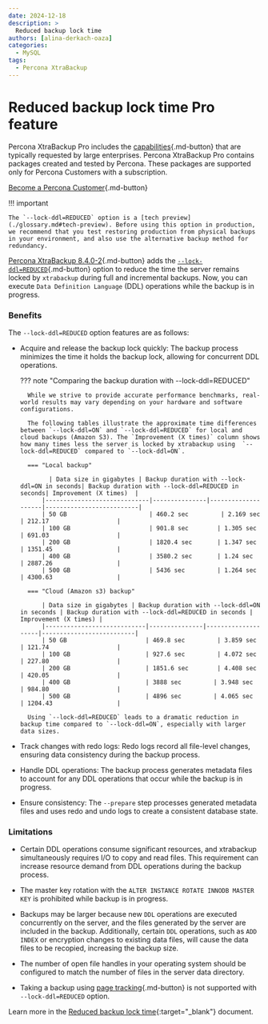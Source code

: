 ```yaml
---
date: 2024-12-18
description: >
  Reduced backup lock time
authors: [alina-derkach-oaza]
categories:
  - MySQL
tags:
  - Percona XtraBackup
---
```


# Reduced backup lock time Pro feature

<!-- more -->

Percona XtraBackup Pro includes the [capabilities](https://docs.percona.com/percona-xtrabackup/8.4/pxb-pro.html#capabilities){.md-button} that are typically requested by large enterprises. Percona XtraBackup Pro contains packages created and tested by Percona. These packages are supported only for Percona Customers with a subscription.

[Become a Percona Customer](https://www.percona.com/about/contact){.md-button}

!!! important

    The `--lock-ddl=REDUCED` option is a [tech preview](./glossary.md#tech-preview). Before using this option in production, we recommend that you test restoring production from physical backups in your environment, and also use the alternative backup method for redundancy.

[Percona XtraBackup 8.4.0-2](https://docs.percona.com/percona-xtrabackup/release-notes/8.4.0-2.md){.md-button} adds the [`--lock-ddl=REDUCED`](https://docs.percona.com/percona-xtrabackup/8.4/xtrabackup-option-reference.html#lock-ddl){.md-button} option to reduce the time the server remains locked by `xtrabackup` during full and incremental backups. Now, you can execute `Data Definition Language` (DDL) operations while the backup is in progress.

### Benefits

The `--lock-ddl=REDUCED` option features are as follows:

* Acquire and release the backup lock quickly: The backup process minimizes the time it holds the backup lock, allowing for concurrent DDL operations.

    ??? note "Comparing the backup duration with --lock-ddl=REDUCED"

        While we strive to provide accurate performance benchmarks, real-world results may vary depending on your hardware and software configurations.

        The following tables illustrate the approximate time differences between `--lock-ddl=ON` and `--lock-ddl=REDUCED` for local and cloud backups (Amazon S3). The `Improvement (X times)` column shows how many times less the server is locked by xtrabackup using  `--lock-ddl=REDUCED` compared to `--lock-ddl=ON`.

        === "Local backup"

	          | Data size in gigabytes | Backup duration with --lock-ddl=ON in seconds| Backup duration with --lock-ddl=REDUCED in seconds| Improvement (X times)  |
            |-----------------------------|---------------|--------------------|--------------------------|
            | 50 GB                       | 460.2 sec         | 2.169 sec             | 212.17                   |
            | 100 GB                      | 901.8 sec        | 1.305 sec             | 691.03                   |
            | 200 GB                      | 1820.4 sec       | 1.347 sec             | 1351.45                  |
            | 400 GB                      | 3580.2 sec       | 1.24 sec             | 2887.26                  |
            | 500 GB                      | 5436 sec         | 1.264 sec             | 4300.63                  |

        === "Cloud (Amazon s3) backup"

            | Data size in gigabytes | Backup duration with --lock-ddl=ON in seconds | Backup duration with --lock-ddl=REDUCED in seconds | Improvement (X times) |
            |----------------------------|---------------|--------------------|--------------------------|
            | 50 GB                      | 469.8 sec         | 3.859 sec             | 121.74                   |
            | 100 GB                     | 927.6 sec         | 4.072 sec             | 227.80                   |
            | 200 GB                     | 1851.6 sec        | 4.408 sec             | 420.05                   |
            | 400 GB                     | 3888 sec         | 3.948 sec             | 984.80                   |
            | 500 GB                     | 4896 sec         | 4.065 sec             | 1204.43                  |
        
        Using `--lock-ddl=REDUCED` leads to a dramatic reduction in backup time compared to `--lock-ddl=ON`, especially with larger data sizes.

* Track changes with redo logs: Redo logs record all file-level changes, ensuring data consistency during the backup process.
* Handle DDL operations: The backup process generates metadata files to account for any DDL operations that occur while the backup is in progress.
* Ensure consistency: The `--prepare` step processes generated metadata files and uses redo and undo logs to create a consistent database state.

### Limitations

* Certain DDL operations consume significant resources, and xtrabackup simultaneously requires I/O to copy and read files. This requirement can increase resource demand from DDL operations during the backup process.

* The master key rotation with the `ALTER INSTANCE ROTATE INNODB MASTER KEY` is prohibited while backup is in progress.

* Backups may be larger because new `DDL` operations are executed concurrently on the server, and the files generated by the server are included in the backup. Additionally, certain `DDL` operations, such as `ADD INDEX` or encryption changes to existing data files, will cause the data files to be recopied, increasing the backup size.

* The number of open file handles in your operating system should be configured to match the number of files in the server data directory.

* Taking a backup using [page tracking](https://docs.percona.com/percona-xtrabackup/8.4/page-tracking.html){.md-button} is not supported with `--lock-ddl=REDUCED` option.

Learn more in the [Reduced backup lock time](https://docs.percona.com/percona-xtrabackup/8.4/reduction-in-locks.html){:target="_blank"} document.
